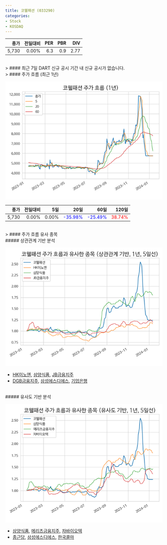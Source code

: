 ```yaml
---
title: 코웰패션 (033290)
categories:
- Stock
- KOSDAQ
---
```


|종가|전일대비|PER|PBR|DIV|
|---:|-------:|--:|--:|--:|
|5,730|0.00%|6.3|0.9|2.77|

<!-- more -->

<br>
> #### 최근 7일 DART 신규 공시
기간 내 신규 공시가 없습니다.

<br>
> #### 주가 흐름 (최근 1년)

![033290](/assets/images/stock/033290.png)

|종가|전일대비|5일|20일|60일|120일|
|---:|-------:|--:|---:|---:|----:|
|5,730|0.00%|0.00%|<span style="color: blue">-35.98%</span>|<span style="color: blue">-25.49%</span>|<span style="color: red">38.74%</span>|

<br>
> #### 주가 흐름 유사 종목

<br>
##### 상관관계 기반 분석

![033290](/assets/images/stock/033290_corr.png)
- [HK이노엔](/195940/), [삼양식품](/003230/), [JB금융지주](/175330/)
- [DGB금융지주](/139130/), [삼성에스디에스](/018260/), [기업은행](/024110/)

<br>
##### 유사도 기반 분석

![033290](/assets/images/stock/033290_sim.png)
- [삼양식품](/003230/), [메리츠금융지주](/138040/), [차바이오텍](/085660/)
- [종근당](/185750/), [삼성에스디에스](/018260/), [한국콜마](/161890/)